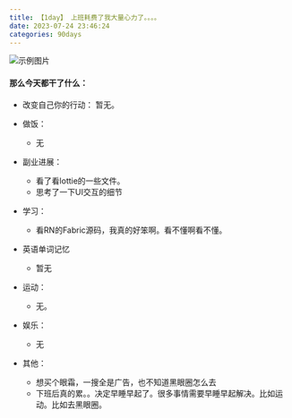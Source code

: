 ```yaml
---
title: 【1day】 上班耗费了我大量心力了。。。。
date: 2023-07-24 23:46:24
categories: 90days
---
```

![示例图片](/images/90days/1day/WX20230723-233618.png)

#### 那么今天都干了什么：
* 改变自己你的行动：
    暂无。

* 做饭：
   - 无

* 副业进展：
    - 看了看lottie的一些文件。
    - 思考了一下UI交互的细节


* 学习： 
    - 看RN的Fabric源码，我真的好笨啊。看不懂啊看不懂。

* 英语单词记忆
    - 暂无

* 运动：
    - 无。

* 娱乐：
    - 无

* 其他：
    - 想买个眼霜，一搜全是广告，也不知道黑眼圈怎么去
    - 下班后真的累。。决定早睡早起了。很多事情需要早睡早起解决。比如运动。比如去黑眼圈。




